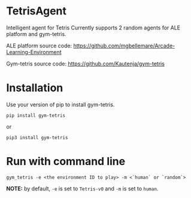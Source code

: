 # TetrisAgent
Intelligent agent for Tetris
Currently supports 2 random agents for ALE platform and gym-tetris.

ALE platform source code: 
https://github.com/mgbellemare/Arcade-Learning-Environment

Gym-tetris source code:
https://github.com/Kautenja/gym-tetris

# Installation
Use your version of pip to install gym-tetris.

```shell
pip install gym-tetris
```
or
```shell
pip3 install gym-tetris
```
# Run with command line
```shell
gym_tetris -e <the environment ID to play> -m <`human` or `random`>
```

**NOTE:** by default, `-e` is set to `Tetris-v0` and `-m` is set to
`human`.
